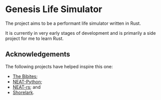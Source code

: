 # Genesis Life Simulator

The project aims to be a performant life simulator written in Rust.

It is currently in very early stages of development and is primarily a side
project for me to learn Rust.

## Acknowledgements

The following projects have helped inspire this one:

* [The Bibites](https://leocaussan.itch.io/);
* [NEAT-Python](https://neat-python.readthedocs.io/en/latest/);
* [NEAT-rs](https://github.com/stjepangolemac/neat-rs); and
* [Shorelark](https://github.com/Patryk27/shorelark).
